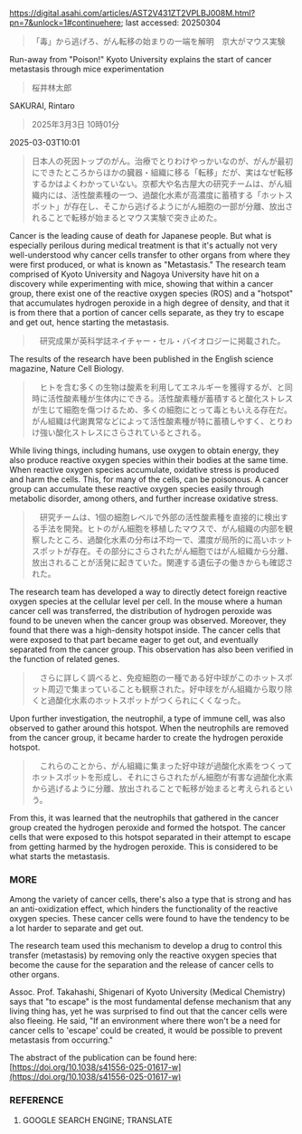 https://digital.asahi.com/articles/AST2V431ZT2VPLBJ008M.html?pn=7&unlock=1#continuehere; last accessed: 20250304

> 「毒」から逃げろ、がん転移の始まりの一端を解明　京大がマウス実験

Run-away from "Poison!" Kyoto University explains the start of cancer metastasis through mice experimentation

> 桜井林太郎

SAKURAI, Rintaro

> 2025年3月3日 10時01分

2025-03-03T10:01

> 日本人の死因トップのがん。治療でとりわけやっかいなのが、がんが最初にできたところからほかの臓器・組織に移る「転移」だが、実はなぜ転移するかはよくわかっていない。京都大や名古屋大の研究チームは、がん組織内には、活性酸素種の一つ、過酸化水素が高濃度に蓄積する「ホットスポット」が存在し、そこから逃げるようにがん細胞の一部が分離、放出されることで転移が始まるとマウス実験で突き止めた。

Cancer is the leading cause of death for Japanese people. But what is especially perilous during medical treatment is that it's actually not very well-understood why cancer cells transfer to other organs from where they were first produced, or what is known as "Metastasis." The research team comprised of Kyoto University and Nagoya University have hit on a discovery while experimenting with mice, showing that within a cancer group, there exist one of the reactive oxygen species (ROS) and a "hotspot" that accumulates hydrogen peroxide in a high degree of density, and that it is from there that a portion of cancer cells separate, as they try to escape and get out, hence starting the metastasis.  

> 　研究成果が英科学誌ネイチャー・セル・バイオロジーに掲載された。

The results of the research have been published in the English science magazine, Nature Cell Biology.

> 　ヒトを含む多くの生物は酸素を利用してエネルギーを獲得するが、と同時に活性酸素種が生体内にできる。活性酸素種が蓄積すると酸化ストレスが生じて細胞を傷つけるため、多くの細胞にとって毒ともいえる存在だ。がん組織は代謝異常などによって活性酸素種が特に蓄積しやすく、とりわけ強い酸化ストレスにさらされているとされる。

While living things, including humans, use oxygen to obtain energy, they also produce reactive oxygen species within their bodies at the same time. When reactive oxygen species accumulate, oxidative stress is produced and harm the cells. This, for many of the cells, can be poisonous. A cancer group can accumulate these reactive oxygen species easily through metabolic disorder, among others, and further increase oxidative stress.

> 　研究チームは、1個の細胞レベルで外部の活性酸素種を直接的に検出する手法を開発。ヒトのがん細胞を移植したマウスで、がん組織の内部を観察したところ、過酸化水素の分布は不均一で、濃度が局所的に高いホットスポットが存在。その部分にさらされたがん細胞ではがん組織から分離、放出されることが活発に起きていた。関連する遺伝子の働きからも確認された。

The research team has developed a way to directly detect foreign reactive oxygen species at the cellular level per cell. In the mouse where a human cancer cell was transferred, the distribution of hydrogen peroxide was found to be uneven when the cancer group was observed. Moreover, they found that there was a high-density hotspot inside. The cancer cells that were exposed to that part became eager to get out, and eventually separated from the cancer group. This observation has also been verified in the function of related genes.

> 　さらに詳しく調べると、免疫細胞の一種である好中球がこのホットスポット周辺で集まっていることも観察された。好中球をがん組織から取り除くと過酸化水素のホットスポットがつくられにくくなった。

Upon further investigation, the neutrophil, a type of immune cell, was also observed to gather around this hotspot. When the neutrophils are removed from the cancer group, it became harder to create the hydrogen peroxide hotspot. 

> 　これらのことから、がん組織に集まった好中球が過酸化水素をつくってホットスポットを形成し、それにさらされたがん細胞が有害な過酸化水素から逃げるように分離、放出されることで転移が始まると考えられるという。

From this, it was learned that the neutrophils that gathered in the cancer group created the hydrogen peroxide and formed the hotspot. The cancer cells that were exposed to this hotspot separated in their attempt to escape from getting harmed by the hydrogen peroxide. This is considered to be what starts the metastasis.

### MORE

Among the variety of cancer cells, there's also a type that is strong and has an anti-oxidization effect, which hinders the functionality of the reactive oxygen species. These cancer cells were found to have the tendency to be a lot harder to separate and get out.

The research team used this mechanism to develop a drug to control this transfer (metastasis) by removing only the reactive oxygen species that become the cause for the separation and the release of cancer cells to other organs.

Assoc. Prof. Takahashi, Shigenari of Kyoto University (Medical Chemistry) says that "to escape" is the most fundamental defense mechanism that any living thing has, yet he was surprised to find out that the cancer cells were also fleeing. He said, "If an environment where there won't be a need for cancer cells to 'escape' could be created, it would be possible to prevent metastasis from occurring."

The abstract of the publication can be found here: [https://doi.org/10.1038/s41556-025-01617-w](https://doi.org/10.1038/s41556-025-01617-w)

### REFERENCE

1) GOOGLE SEARCH ENGINE; TRANSLATE